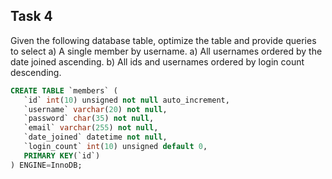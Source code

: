 ## Task 4
Given the following database table, optimize the table and provide queries to select
a) A single member by username.
a) All usernames ordered by the date joined ascending.
b) All ids and usernames ordered by login count descending.

```sql
CREATE TABLE `members` (
   `id` int(10) unsigned not null auto_increment,
   `username` varchar(20) not null,
   `password` char(35) not null,
   `email` varchar(255) not null,
   `date_joined` datetime not null,
   `login_count` int(10) unsigned default 0,
   PRIMARY KEY(`id`)
) ENGINE=InnoDB;
```
